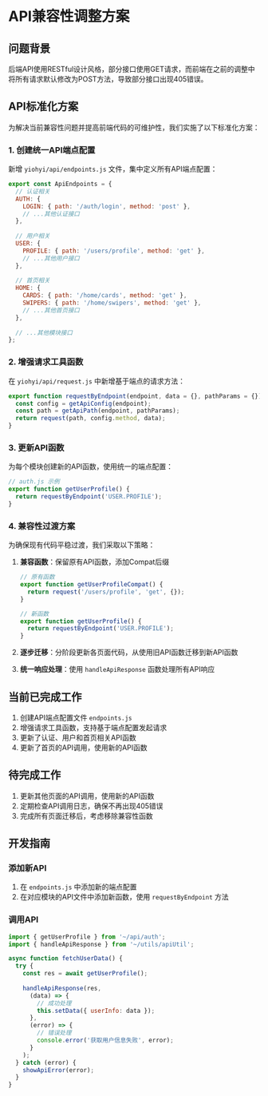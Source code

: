 # API兼容性调整方案

## 问题背景

后端API使用RESTful设计风格，部分接口使用GET请求，而前端在之前的调整中将所有请求默认修改为POST方法，导致部分接口出现405错误。

## API标准化方案

为解决当前兼容性问题并提高前端代码的可维护性，我们实施了以下标准化方案：

### 1. 创建统一API端点配置

新增 `yiohyi/api/endpoints.js` 文件，集中定义所有API端点配置：

```javascript
export const ApiEndpoints = {
  // 认证相关
  AUTH: {
    LOGIN: { path: '/auth/login', method: 'post' },
    // ...其他认证接口
  },
  
  // 用户相关
  USER: {
    PROFILE: { path: '/users/profile', method: 'get' },
    // ...其他用户接口
  },
  
  // 首页相关
  HOME: {
    CARDS: { path: '/home/cards', method: 'get' },
    SWIPERS: { path: '/home/swipers', method: 'get' },
    // ...其他首页接口
  },
  
  // ...其他模块接口
};
```

### 2. 增强请求工具函数

在 `yiohyi/api/request.js` 中新增基于端点的请求方法：

```javascript
export function requestByEndpoint(endpoint, data = {}, pathParams = {}) {
  const config = getApiConfig(endpoint);
  const path = getApiPath(endpoint, pathParams);
  return request(path, config.method, data);
}
```

### 3. 更新API函数

为每个模块创建新的API函数，使用统一的端点配置：

```javascript
// auth.js 示例
export function getUserProfile() {
  return requestByEndpoint('USER.PROFILE');
}
```

### 4. 兼容性过渡方案

为确保现有代码平稳过渡，我们采取以下策略：

1. **兼容函数**：保留原有API函数，添加Compat后缀
   ```javascript
   // 原有函数
   export function getUserProfileCompat() {
     return request('/users/profile', 'get', {});
   }
   
   // 新函数
   export function getUserProfile() {
     return requestByEndpoint('USER.PROFILE');
   }
   ```

2. **逐步迁移**：分阶段更新各页面代码，从使用旧API函数迁移到新API函数

3. **统一响应处理**：使用 `handleApiResponse` 函数处理所有API响应

## 当前已完成工作

1. 创建API端点配置文件 `endpoints.js`
2. 增强请求工具函数，支持基于端点配置发起请求
3. 更新了认证、用户和首页相关API函数
4. 更新了首页的API调用，使用新的API函数

## 待完成工作

1. 更新其他页面的API调用，使用新的API函数
2. 定期检查API调用日志，确保不再出现405错误
3. 完成所有页面迁移后，考虑移除兼容性函数

## 开发指南

### 添加新API

1. 在 `endpoints.js` 中添加新的端点配置
2. 在对应模块的API文件中添加新函数，使用 `requestByEndpoint` 方法

### 调用API

```javascript
import { getUserProfile } from '~/api/auth';
import { handleApiResponse } from '~/utils/apiUtil';

async function fetchUserData() {
  try {
    const res = await getUserProfile();
    
    handleApiResponse(res, 
      (data) => {
        // 成功处理
        this.setData({ userInfo: data });
      },
      (error) => {
        // 错误处理
        console.error('获取用户信息失败', error);
      }
    );
  } catch (error) {
    showApiError(error);
  }
}
``` 